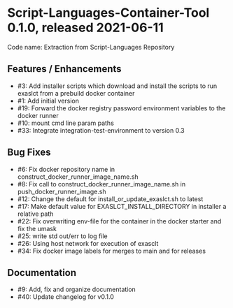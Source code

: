 # Script-Languages-Container-Tool 0.1.0, released 2021-06-11

Code name: Extraction from Script-Languages Repository

## Features / Enhancements

- #3: Add installer scripts which download and install the scripts to run exaslct from a prebuild docker container
- #1: Add initial version
- #19: Forward the docker registry password environment variables to the docker runner
- #10:  mount cmd line param paths
- #33: Integrate integration-test-environment to version 0.3

## Bug Fixes

- #6: Fix docker repository name in construct_docker_runner_image_name.sh
- #8: Fix call to construct_docker_runner_image_name.sh in push_docker_runner_image.sh
- #12: Change the default for install_or_update_exaslct.sh to latest
- #17:  Make default value for EXASLCT_INSTALL_DIRECTORY in installer a relative path
- #22:  Fix overwriting env-file for the container in the docker starter and fix the umask
- #25: write std out/err to log file
- #26: Using host network for execution of exasclt
- #34: Fix docker image labels for merges to main and for releases

## Documentation

- #9: Add, fix and organize documentation
- #40: Update changelog for v0.1.0
